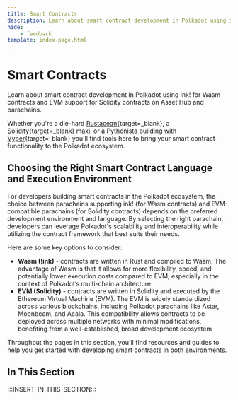 ```yaml
---
title: Smart Contracts
description: Learn about smart contract development in Polkadot using ink! for Wasm contracts and EVM support for Solidity contracts on Asset Hub and parachains.
hide: 
    - feedback
template: index-page.html
---
```


# Smart Contracts

Learn about smart contract development in Polkadot using ink! for Wasm contracts and EVM support for Solidity contracts on Asset Hub and parachains.

Whether you're a die-hard [Rustacean](https://rustacean-principles.netlify.app/){target=\_blank}, a [Solidity](https://soliditylang.org/){target=\_blank} maxi, or a Pythonista building with [Vyper](https://docs.vyperlang.org/en/stable){target=\_blank} you'll find tools here to bring your smart contract functionality to the Polkadot ecosystem.

## Choosing the Right Smart Contract Language and Execution Environment

For developers building smart contracts in the Polkadot ecosystem, the choice between parachains supporting ink! (for Wasm contracts) and EVM-compatible parachains (for Solidity contracts) depends on the preferred development environment and language. By selecting the right parachain, developers can leverage Polkadot's scalability and interoperability while utilizing the contract framework that best suits their needs.

Here are some key options to consider:

- **Wasm (!ink)** - contracts are written in Rust and compiled to Wasm. The advantage of Wasm is that it allows for more flexibility, speed, and potentially lower execution costs compared to EVM, especially in the context of Polkadot’s multi-chain architecture
- **EVM (Solidity)** - contracts are written in Solidity and executed by the Ethereum Virtual Machine (EVM). The EVM is widely standardized across various blockchains, including Polkadot parachains like Astar, Moonbeam, and Acala. This compatibility allows contracts to be deployed across multiple networks with minimal modifications, benefiting from a well-established, broad development ecosystem

Throughout the pages in this section, you'll find resources and guides to help you get started with developing smart contracts in both environments.

## In This Section

:::INSERT_IN_THIS_SECTION:::

<!-- ## Additional Resource

- [Revive Solidity compiler for PolkaVM repository](https://github.com/paritytech/revive){target=\_blank}
- [RPC endpoints for Polkadot ecosystem networks](/develop/networks/){target=\_blank} -->
